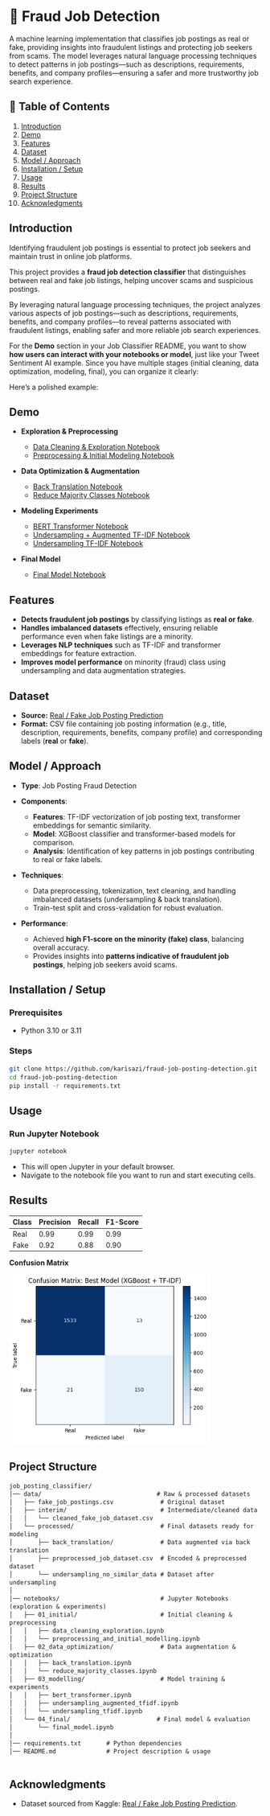 # 💼 Fraud Job Detection

A machine learning implementation that classifies job postings as real or fake, providing insights into fraudulent listings and protecting job seekers from scams. The model leverages natural language processing techniques to detect patterns in job postings—such as descriptions, requirements, benefits, and company profiles—ensuring a safer and more trustworthy job search experience.


## 📑 Table of Contents
  <ol>
    <li><a href="#introduction">Introduction</a></li>
    <li><a href="#demo">Demo</a></li>
    <li><a href="#features">Features</a></li>
    <li><a href="#dataset">Dataset</a></li>
    <li><a href="#model-approach">Model / Approach</a></li>
    <li><a href="#installation-setup">Installation / Setup</a></li>
    <li><a href="#usage">Usage</a></li>
    <li><a href="#results">Results</a></li>
    <li><a href="#project-structure">Project Structure</a></li>
    <li><a href="#acknowledgments">Acknowledgments</a></li>
  </ol>


## Introduction

Identifying fraudulent job postings is essential to protect job seekers and maintain trust in online job platforms.

This project provides a **fraud job detection classifier** that distinguishes between real and fake job listings, helping uncover scams and suspicious postings.

By leveraging natural language processing techniques, the project analyzes various aspects of job postings—such as descriptions, requirements, benefits, and company profiles—to reveal patterns associated with fraudulent listings, enabling safer and more reliable job search experiences.



For the **Demo** section in your Job Classifier README, you want to show **how users can interact with your notebooks or model**, just like your Tweet Sentiment AI example. Since you have multiple stages (initial cleaning, data optimization, modeling, final), you can organize it clearly:

Here’s a polished example:


## Demo

* **Exploration & Preprocessing**

  * [Data Cleaning & Exploration Notebook](https://github.com/karisazi/fraud-job-detection/blob/master/notebooks/01_initial/data_cleaning_exploration.ipynb)
  * [Preprocessing & Initial Modeling Notebook](https://github.com/karisazi/fraud-job-detection/blob/master/notebooks/01_initial/preprocessing_and_initial_modelling.ipynb)

* **Data Optimization & Augmentation**

  * [Back Translation Notebook](https://github.com/karisazi/fraud-job-detection/blob/master/notebooks/02_data_optimization/back_translation.ipynb)
  * [Reduce Majority Classes Notebook](https://github.com/karisazi/fraud-job-detection/blob/master/notebooks/02_data_optimization/reduce_majority_classes.ipynb)

* **Modeling Experiments**

  * [BERT Transformer Notebook](https://github.com/karisazi/fraud-job-detection/blob/master/notebooks/03_modelling/bert_transformer.ipynb)
  * [Undersampling + Augmented TF-IDF Notebook](https://github.com/karisazi/fraud-job-detection/blob/master/notebooks/03_modelling/undersampling_augmented_tfidf.ipynb)
  * [Undersampling TF-IDF Notebook](https://github.com/karisazi/fraud-job-detection/blob/master/notebooks/03_modelling/undersampling_tfidf.ipynb)

* **Final Model**

  * [Final Model Notebook](https://github.com/karisazi/fraud-job-detection/blob/master/notebooks/04_final/final_model.ipynb)



## Features

* **Detects fraudulent job postings** by classifying listings as **real or fake**.
* **Handles imbalanced datasets** effectively, ensuring reliable performance even when fake listings are a minority.
* **Leverages NLP techniques** such as TF-IDF and transformer embeddings for feature extraction.
* **Improves model performance** on minority (fraud) class using undersampling and data augmentation strategies.



## Dataset

* **Source:** [Real / Fake Job Posting Prediction](https://www.kaggle.com/datasets/shivamb/real-or-fake-fake-jobposting-prediction)
* **Format:** CSV file containing job posting information (e.g., title, description, requirements, benefits, company profile) and corresponding labels (**real** or **fake**).



## Model / Approach

* **Type**: Job Posting Fraud Detection
* **Components**:

  * **Features**: TF-IDF vectorization of job posting text, transformer embeddings for semantic similarity.
  * **Model**: XGBoost classifier and transformer-based models for comparison.
  * **Analysis**: Identification of key patterns in job postings contributing to real or fake labels.
* **Techniques**:

  * Data preprocessing, tokenization, text cleaning, and handling imbalanced datasets (undersampling & back translation).
  * Train-test split and cross-validation for robust evaluation.
* **Performance**:

  * Achieved **high F1-score on the minority (fake) class**, balancing overall accuracy.
  * Provides insights into **patterns indicative of fraudulent job postings**, helping job seekers avoid scams.



## Installation / Setup

### Prerequisites

* Python 3.10 or 3.11

### Steps

```bash
git clone https://github.com/karisazi/fraud-job-posting-detection.git
cd fraud-job-posting-detection
pip install -r requirements.txt
```

## Usage
### Run Jupyter Notebook
```bash
jupyter notebook
```
* This will open Jupyter in your default browser.
* Navigate to the notebook file you want to run and start executing cells.




## Results

| Class | Precision | Recall | F1-Score |
| ----- | --------- | ------ | -------- |
| Real  | 0.99      | 0.99   | 0.99     |
| Fake  | 0.92      | 0.88   | 0.90     |

**Confusion Matrix**

<img src="assets/confusion_matrix.png" width="400" alt="Confusion Matrix">  





## Project Structure

```
job_posting_classifier/
│── data/                                # Raw & processed datasets
│   ├── fake_job_postings.csv             # Original dataset
│   ├── interim/                          # Intermediate/cleaned data
│   │   └── cleaned_fake_job_dataset.csv
│   └── processed/                        # Final datasets ready for modeling
│       ├── back_translation/             # Data augmented via back translation
│       ├── preprocessed_job_dataset.csv  # Encoded & preprocessed dataset
│       └── undersampling_no_similar_data # Dataset after undersampling
│
│── notebooks/                            # Jupyter Notebooks (exploration & experiments)
│   ├── 01_initial/                       # Initial cleaning & preprocessing
│   │   ├── data_cleaning_exploration.ipynb
│   │   └── preprocessing_and_initial_modelling.ipynb
│   ├── 02_data_optimization/             # Data augmentation & optimization
│   │   ├── back_translation.ipynb
│   │   └── reduce_majority_classes.ipynb
│   ├── 03_modelling/                     # Model training & experiments
│   │   ├── bert_transformer.ipynb
│   │   ├── undersampling_augmented_tfidf.ipynb
│   │   └── undersampling_tfidf.ipynb
│   └── 04_final/                        # Final model & evaluation
│       └── final_model.ipynb
│
│── requirements.txt       # Python dependencies
│── README.md              # Project description & usage


```

## Acknowledgments

* Dataset sourced from Kaggle: [Real / Fake Job Posting Prediction](https://www.kaggle.com/datasets/shivamb/real-or-fake-fake-jobposting-prediction).


